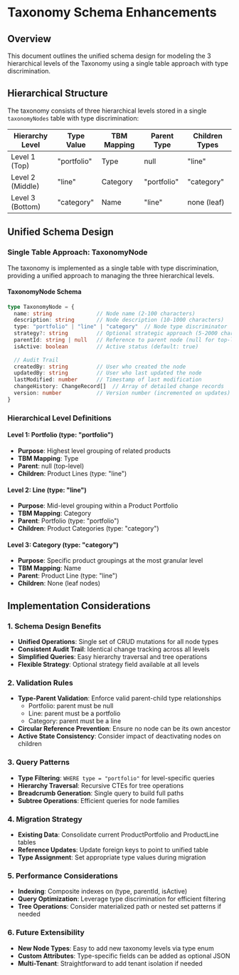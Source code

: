 # Taxonomy Schema Enhancements

## Overview

This document outlines the unified schema design for modeling the 3 hierarchical levels of the Taxonomy using a single table approach with type discrimination.

## Hierarchical Structure

The taxonomy consists of three hierarchical levels stored in a single `taxonomyNodes` table with type discrimination:

| Hierarchy Level  | Type Value   | TBM Mapping | Parent Type  | Children Types |
| ---------------- | ------------ | ----------- | ------------ | -------------- |
| Level 1 (Top)    | "portfolio"  | Type        | null         | "line"         |
| Level 2 (Middle) | "line"       | Category    | "portfolio"  | "category"     |
| Level 3 (Bottom) | "category"   | Name        | "line"       | none (leaf)    |

## Unified Schema Design

### Single Table Approach: TaxonomyNode

The taxonomy is implemented as a single table with type discrimination, providing a unified approach to managing the three hierarchical levels.

#### TaxonomyNode Schema

```typescript
type TaxonomyNode = {
  name: string              // Node name (2-100 characters)
  description: string       // Node description (10-1000 characters)
  type: "portfolio" | "line" | "category"  // Node type discriminator
  strategy?: string         // Optional strategic approach (5-2000 characters)
  parentId: string | null   // Reference to parent node (null for top-level)
  isActive: boolean         // Active status (default: true)
  
  // Audit Trail
  createdBy: string         // User who created the node
  updatedBy: string         // User who last updated the node
  lastModified: number      // Timestamp of last modification
  changeHistory: ChangeRecord[]  // Array of detailed change records
  version: number           // Version number (incremented on updates)
}
```

### Hierarchical Level Definitions

#### Level 1: Portfolio (type: "portfolio")
- **Purpose**: Highest level grouping of related products
- **TBM Mapping**: Type
- **Parent**: null (top-level)
- **Children**: Product Lines (type: "line")

#### Level 2: Line (type: "line") 
- **Purpose**: Mid-level grouping within a Product Portfolio
- **TBM Mapping**: Category
- **Parent**: Portfolio (type: "portfolio")
- **Children**: Product Categories (type: "category")

#### Level 3: Category (type: "category")
- **Purpose**: Specific product groupings at the most granular level
- **TBM Mapping**: Name
- **Parent**: Product Line (type: "line")
- **Children**: None (leaf nodes)

## Implementation Considerations

### 1. Schema Design Benefits
- **Unified Operations**: Single set of CRUD mutations for all node types
- **Consistent Audit Trail**: Identical change tracking across all levels
- **Simplified Queries**: Easy hierarchy traversal and tree operations
- **Flexible Strategy**: Optional strategy field available at all levels

### 2. Validation Rules
- **Type-Parent Validation**: Enforce valid parent-child type relationships
  - Portfolio: parent must be null
  - Line: parent must be a portfolio
  - Category: parent must be a line
- **Circular Reference Prevention**: Ensure no node can be its own ancestor
- **Active State Consistency**: Consider impact of deactivating nodes on children

### 3. Query Patterns
- **Type Filtering**: `WHERE type = "portfolio"` for level-specific queries
- **Hierarchy Traversal**: Recursive CTEs for tree operations
- **Breadcrumb Generation**: Single query to build full paths
- **Subtree Operations**: Efficient queries for node families

### 4. Migration Strategy
- **Existing Data**: Consolidate current ProductPortfolio and ProductLine tables
- **Reference Updates**: Update foreign keys to point to unified table
- **Type Assignment**: Set appropriate type values during migration

### 5. Performance Considerations
- **Indexing**: Composite indexes on (type, parentId, isActive)
- **Query Optimization**: Leverage type discrimination for efficient filtering
- **Tree Operations**: Consider materialized path or nested set patterns if needed

### 6. Future Extensibility
- **New Node Types**: Easy to add new taxonomy levels via type enum
- **Custom Attributes**: Type-specific fields can be added as optional JSON
- **Multi-Tenant**: Straightforward to add tenant isolation if needed
